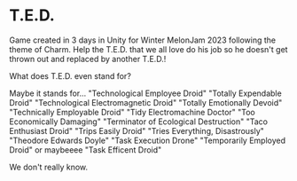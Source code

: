 # T.E.D.
Game created in 3 days in Unity for Winter MelonJam 2023 following the theme of Charm.
Help the T.E.D. that we all love do his job so he doesn't get thrown out and replaced by another T.E.D.!

What does T.E.D. even stand for?

Maybe it stands for...
"Technological Employee Droid"
"Totally Expendable Droid"
"Technological Electromagnetic Droid"
"Totally Emotionally Devoid" 
"Technically Employable Droid"
"Tidy Electromachine Doctor"
"Too Economically Damaging"
"Terminator of Ecological Destruction" 
"Taco Enthusiast Droid"
"Trips Easily Droid"
"Tries Everything, Disastrously"
"Theodore Edwards Doyle"
"Task Execution Drone"
"Temporarily Employed Droid"
or maybeeee
"Task Efficent Droid"

We don't really know.
